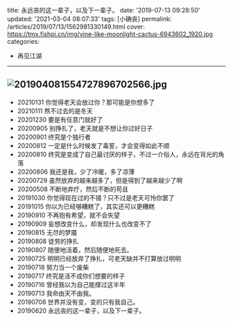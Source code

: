 title: 永远丧的这一辈子，以及下一辈子。
date: '2019-07-13 09:28:50'
updated: '2021-03-04 08:07:33'
tags: [小确丧]
permalink: /articles/2019/07/13/1562981330149.html
cover: https://tmx.fishpi.cn/img/vine-like-moonlight-cactus-6943602_1920.jpg
categories: 
- 再见江湖

---
![201904081554727896702566.jpg](https://tmx.fishpi.cn/img/vine-like-moonlight-cactus-6943602_1920.jpg)
----------------------------

- 20210131
  你觉得老天会放过你？那可能是你想多了
- 20210111
  熬不过去的是冬天
- 20201230
  要是有任意门就好了
- 20200905
  别挣扎了，老天就是不想让你过好日子
- 20200901
  终究是个独行者
- 20200812
  一定是什么时候发了毒誓，才会变得如此不顺
- 20200810
  终究是变成了自己最讨厌的样子，不过一介俗人，永远在背光的角落
- 20200806
  我还是我，少了冷暖，多了凉薄
- 20200729
  虽然放弃的越来越多了，但是得到了越来越少了啊
- 20200508
  不断地弃疗，然后不断的苟且
- 20191030
  你觉得现在过的不错？只不过是老天可怜你罢了
- 20191015
  你以为已经够糟糕了，其实还可以更糟糕
- 20190910
  不再抱有希望，就不会失望
- 20190909
  妄想改变什么，却发现什么也改变不了
- 20190815
  无尽的梦魇
- 20190808
  徒劳的挣扎
- 20190807
  随便地活着，然后随便地死去。
- 20190725
  明明已经放弃了挣扎，可老天缺并不打算放过明明
- 20190718
  努力当一个废柴
- 20190717
  终究是活不成你们想要的样子
- 20190716
  曾经我以为自己能撑过这半年
- 20190713
  我命由天不由我。
- 20190708
  世界并没有变，变的只有我自己。
- 20190620
  永远丧的这一辈子，以及下一辈子。


